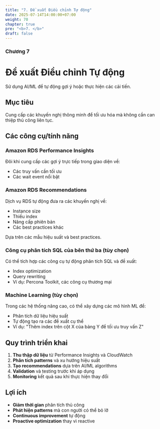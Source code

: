 ```yaml
---
title: "7. Đề xuất Điều chỉnh Tự động"
date: 2025-07-14T14:00:00+07:00
weight: 70
chapter: true
pre: "<b>7. </b>"
draft: false
---
```


### Chương 7

# Đề xuất Điều chỉnh Tự động

Sử dụng AI/ML để tự động gợi ý hoặc thực hiện các cải tiến.

## Mục tiêu

Cung cấp các khuyến nghị thông minh để tối ưu hóa mà không cần can thiệp thủ công liên tục.

## Các công cụ/tính năng

### Amazon RDS Performance Insights
Đôi khi cung cấp các gợi ý trực tiếp trong giao diện về:
- Các truy vấn cần tối ưu
- Các wait event nổi bật

### Amazon RDS Recommendations
Dịch vụ RDS tự động đưa ra các khuyến nghị về:
- Instance size
- Thiếu index
- Nâng cấp phiên bản
- Các best practices khác

Dựa trên các mẫu hiệu suất và best practices.

### Công cụ phân tích SQL của bên thứ ba (tùy chọn)
Có thể tích hợp các công cụ tự động phân tích SQL và đề xuất:
- Index optimization
- Query rewriting
- Ví dụ: Percona Toolkit, các công cụ thương mại

### Machine Learning (tùy chọn)
Trong các hệ thống nâng cao, có thể xây dựng các mô hình ML để:
- Phân tích dữ liệu hiệu suất
- Tự động tạo ra các đề xuất cụ thể
- Ví dụ: "Thêm index trên cột X của bảng Y để tối ưu truy vấn Z"

## Quy trình triển khai

1. **Thu thập dữ liệu** từ Performance Insights và CloudWatch
2. **Phân tích patterns** và xu hướng hiệu suất
3. **Tạo recommendations** dựa trên AI/ML algorithms
4. **Validation** và testing trước khi áp dụng
5. **Monitoring** kết quả sau khi thực hiện thay đổi

## Lợi ích

- **Giảm thời gian** phân tích thủ công
- **Phát hiện patterns** mà con người có thể bỏ lỡ
- **Continuous improvement** tự động
- **Proactive optimization** thay vì reactive
